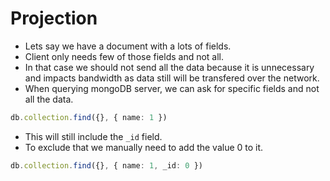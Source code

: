 # Projection

- Lets say we have a document with a lots of fields.
- Client only needs few of those fields and not all.
- In that case we should not send all the data because it is unnecessary and impacts bandwidth as data still will be transfered over the network.
- When querying mongoDB server, we can ask for specific fields and not all the data.

```ts
db.collection.find({}, { name: 1 })
```

- This will still include the `_id` field.
- To exclude that we manually need to add the value 0 to it.

```ts
db.collection.find({}, { name: 1, _id: 0 })
```
